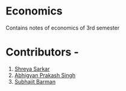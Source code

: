 # Economics
Contains notes of economics of 3rd semester

# Contributors - 
  1) [Shreya Sarkar](https://github.com/zugzwang03)  
  2) [Abhigyan Prakash Singh](https://github.com/Abhigyan103)  
  3) [Subhajit Barman](https://github.com/SubhajitB05)  
